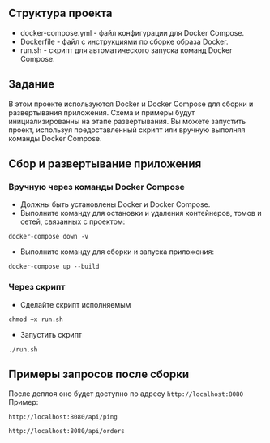 ## Структура проекта
- docker-compose.yml - файл конфигурации для Docker Compose.
- Dockerfile - файл с инструкциями по сборке образа Docker.
- run.sh - скрипт для автоматического запуска команд Docker Compose.

## Задание
В этом проекте используются Docker и Docker Compose для сборки и развертывания приложения. Схема и примеры будут инициализированны на этапе развертывания.
Вы можете запустить проект, используя предоставленный скрипт или вручную выполняя команды Docker Compose.

## Сбор и развертывание приложения
### Вручную через команды Docker Compose
- Должны быть установлены Docker и Docker Compose.
- Выполните команду для остановки и удаления контейнеров, томов и сетей, связанных с проектом:
```
docker-compose down -v
```
- Выполните команду для сборки и запуска приложения:
```
docker-compose up --build
```
### Через скрипт
- Сделайте скрипт исполняемым
```
chmod +x run.sh
```
- Запустить скрипт
```
./run.sh
```

## Примеры запросов после сборки
После деплоя оно будет доступно по адресу `http://localhost:8080`
Пример:
```
http://localhost:8080/api/ping
```
```
http://localhost:8080/api/orders
```

